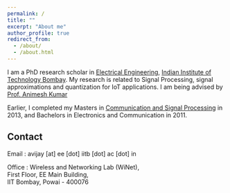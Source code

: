 ```yaml
---
permalink: /
title: ""
excerpt: "About me"
author_profile: true
redirect_from: 
  - /about/
  - /about.html
---
```


I am a PhD research scholar in [Electrical Engineering](https://www.ee.iitb.ac.in), [Indian Institute of Technology Bombay](https://www.iitb.ac.in). My research is related to Signal Processing, signal approximations and quantization for IoT applications. I am being advised by [Prof. Animesh Kumar](https://www.ee.iitb.ac.in/~animesh/)

Earlier, I completed my Masters in [Communication and Signal Processing](https://www.ee.iitb.ac.in/~comgroup/) in 2013, and Bachelors in Electronics and Communication in 2011.

## Contact

Email :   avijay [at] ee [dot] iitb [dot] ac [dot] in

Office :  Wireless and Networking Lab (WiNet),  
          First Floor, EE Main Building,  
          IIT Bombay, Powai - 400076  
